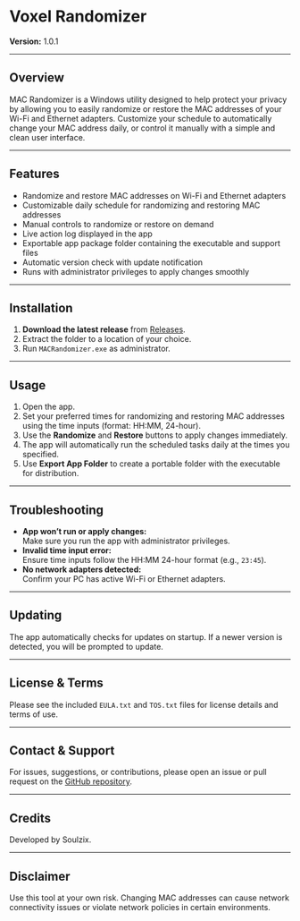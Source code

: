 # Voxel Randomizer

**Version:** 1.0.1

---

## Overview

MAC Randomizer is a Windows utility designed to help protect your privacy by allowing you to easily randomize or restore the MAC addresses of your Wi-Fi and Ethernet adapters. Customize your schedule to automatically change your MAC address daily, or control it manually with a simple and clean user interface.

---

## Features

- Randomize and restore MAC addresses on Wi-Fi and Ethernet adapters  
- Customizable daily schedule for randomizing and restoring MAC addresses  
- Manual controls to randomize or restore on demand  
- Live action log displayed in the app  
- Exportable app package folder containing the executable and support files  
- Automatic version check with update notification  
- Runs with administrator privileges to apply changes smoothly  

---

## Installation

1. **Download the latest release** from [Releases](https://github.com/Soulzix/VoxelRandomizer/releases).  
2. Extract the folder to a location of your choice.  
3. Run `MACRandomizer.exe` as administrator.

---

## Usage

1. Open the app.  
2. Set your preferred times for randomizing and restoring MAC addresses using the time inputs (format: HH:MM, 24-hour).  
3. Use the **Randomize** and **Restore** buttons to apply changes immediately.  
4. The app will automatically run the scheduled tasks daily at the times you specified.  
5. Use **Export App Folder** to create a portable folder with the executable for distribution.

---

## Troubleshooting

- **App won’t run or apply changes:**  
  Make sure you run the app with administrator privileges.  
- **Invalid time input error:**  
  Ensure time inputs follow the HH:MM 24-hour format (e.g., `23:45`).  
- **No network adapters detected:**  
  Confirm your PC has active Wi-Fi or Ethernet adapters.

---

## Updating

The app automatically checks for updates on startup. If a newer version is detected, you will be prompted to update.

---

## License & Terms

Please see the included `EULA.txt` and `TOS.txt` files for license details and terms of use.

---

## Contact & Support

For issues, suggestions, or contributions, please open an issue or pull request on the [GitHub repository](https://github.com/Soulzix/VoxelRandomizer).

---

## Credits

Developed by Soulzix.

---

## Disclaimer

Use this tool at your own risk. Changing MAC addresses can cause network connectivity issues or violate network policies in certain environments.
